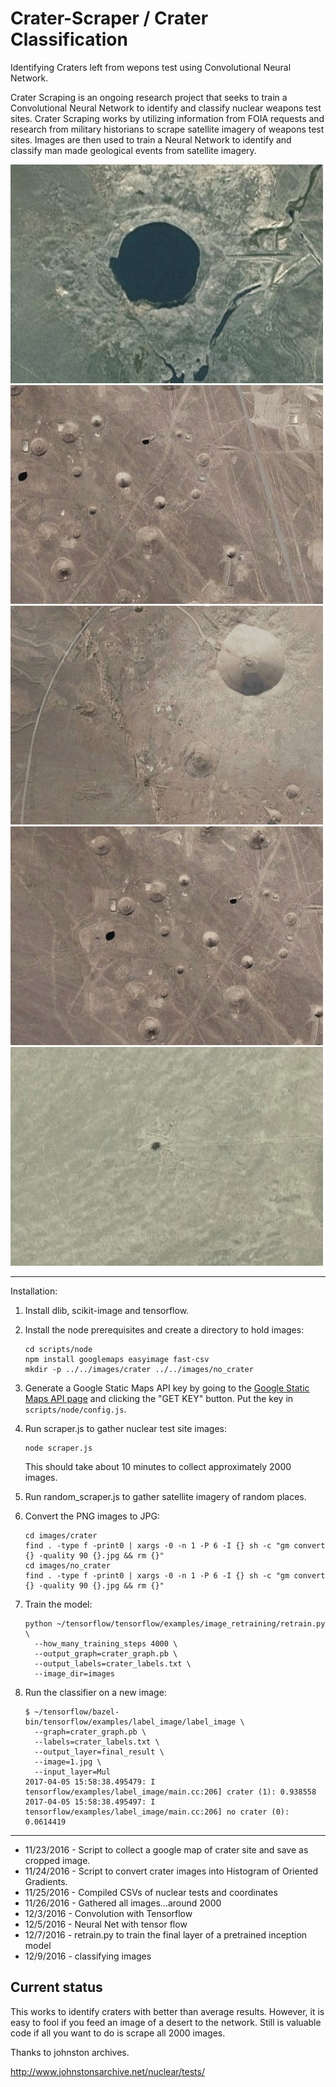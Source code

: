 # Crater-Scraper / Crater Classification

Identifying Craters left from wepons test using Convolutional Neural
Network.

Crater Scraping is an ongoing research project that seeks to train a
Convolutional Neural Network to identify and classify nuclear weapons
test sites. Crater Scraping works by utilizing information from FOIA
requests and research from military historians to scrape satellite
imagery of weapons test sites. Images are then used to train a Neural
Network to identify and classify man made geological events from
satellite imagery.

![Alt text](./1.jpeg "")
![Alt text](./2.jpeg "")
![Alt text](./4.jpeg "")
![Alt text](./3.jpeg "")
![Alt text](./5.jpeg "")


-----------------------------------

Installation:

1. Install dlib, scikit-image and tensorflow.

2. Install the node prerequisites and create a directory to hold
   images:
    ```
    cd scripts/node
    npm install googlemaps easyimage fast-csv
    mkdir -p ../../images/crater ../../images/no_crater
    ```

3. Generate a Google Static Maps API key by going to
   the
   [Google Static Maps API page](https://developers.google.com/maps/documentation/static-maps/) and
   clicking the "GET KEY" button. Put the key in
   `scripts/node/config.js`.

3. Run scraper.js to gather nuclear test site images:
    ```
    node scraper.js
    ```

    This should take about 10 minutes to collect approximately 2000
    images.

4. Run random_scraper.js to gather satellite imagery of random places.

5. Convert the PNG images to JPG:

    ```
    cd images/crater
    find . -type f -print0 | xargs -0 -n 1 -P 6 -I {} sh -c "gm convert {} -quality 90 {}.jpg && rm {}"
    cd images/no_crater
    find . -type f -print0 | xargs -0 -n 1 -P 6 -I {} sh -c "gm convert {} -quality 90 {}.jpg && rm {}"
    ```

5. Train the model:
    ```
    python ~/tensorflow/tensorflow/examples/image_retraining/retrain.py \
      --how_many_training_steps 4000 \
      --output_graph=crater_graph.pb \
      --output_labels=crater_labels.txt \
      --image_dir=images
    ```

5. Run the classifier on a new image:
    ```
    $ ~/tensorflow/bazel-bin/tensorflow/examples/label_image/label_image \
      --graph=crater_graph.pb \
      --labels=crater_labels.txt \
      --output_layer=final_result \
      --image=1.jpg \
      --input_layer=Mul
    2017-04-05 15:58:38.495479: I tensorflow/examples/label_image/main.cc:206] crater (1): 0.938558
    2017-04-05 15:58:38.495497: I tensorflow/examples/label_image/main.cc:206] no crater (0): 0.0614419
    ```

-----------------------------------

* 11/23/2016 - Script to collect a google map of crater site and save as cropped image.
* 11/24/2016 - Script to convert crater images into Histogram of Oriented Gradients.
* 11/25/2016 - Compiled CSVs of nuclear tests and coordinates
* 11/26/2016 - Gathered all images...around 2000
* 12/3/2016 - Convolution with Tensorflow
* 12/5/2016 - Neural Net with tensor flow
* 12/7/2016 - retrain.py to train the final layer of a pretrained inception model
* 12/9/2016 - classifying images

## Current status

This works to identify craters with better than average results.
However, it is easy to fool if you feed an image of a desert to the
network. Still is valuable code if all you want to do is scrape all
2000 images.

Thanks to johnston archives.

http://www.johnstonsarchive.net/nuclear/tests/
